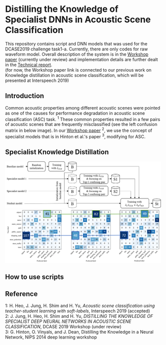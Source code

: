 # Distilling the Knowledge of Specialist DNNs in Acoustic Scene Classification
This repository contains script and DNN models that was used for the DCASE2019 challenge task1-a.
Currently, there are only codes for raw waveform model. 
Overall description of the system is in the [Workshop paper] (currently under review) and implementation details are further dealt in the [Technical report].  
(for now, the Workshop paper link is connected to our previous work on Knowledge distillation in acoustic scene classification, which will be presented at Interspeech 2019)


## Introduction
Common acoustic properties among different acoustic scenes were pointed as one of the causes for performance degradation in acoustic scene classification (ASC) task. <sup>1</sup>
These common properties resulted in a few pairs of acoustic scenes that are frequently misclassified (see the left confusion matrix in below image). 
In our [Workshop paper] <sup>2</sup>, we use the concept of specialist models that is in Hinton et al.'s paper <sup>3</sup>, modifying for ASC. 

## Specialist Knowledge Distillation

![aa][Overall Process Pipeline]
![aa][Conf mats]

## How to use scripts


## Reference
1: H. Heo, J. Jung, H. Shim and H. Yu, *Acoustic scene classification using teacher-student learning with soft-labels*, Interspeech 2019 (accepted)  
2: J. Jung, H. Heo, H. Shim and H. Yu, *DISTILLING THE KNOWLEDGE OF SPECIALIST DEEP NEURAL NETWORKS IN ACOUSTIC SCENE CLASSIFICATION*, DCASE 2019 Workshop (under review)  
3: G. Hinton, O. Vinyals, and J. Dean, Distilling the Knowledge in a Neural Network, NIPS 2014 deep learning workshop  

[Interspeech 2019 paper]: https://arxiv.org/abs/1904.10135
[Workshop paper]: https://arxiv.org/abs/1904.10135
[Technical report]: https://dcase.community/documents/.../DCASE2019_Jung_98.pdf
[Overall Process Pipeline]: ./overall_flow.png
[Conf mats]: ./confusion_mat_exp.png
